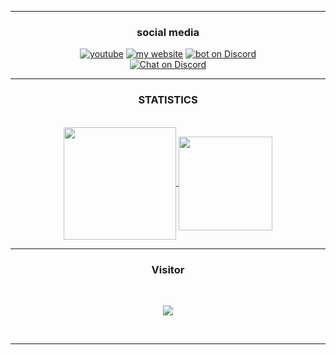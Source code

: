 <div align="center">
  
-----

### <p>social media</p>
[![youtube](https://img.shields.io/badge/youtube-le%20loup%20alpha-red?style=for-the-badge&logo=youtube&logoColor=red)](https://youtube.com/c/leloupalpha)
[![my website](https://img.shields.io/badge/website-popcord-FF97FF?style=for-the-badge&logo=HTML5&logoColor=FF97FF)](https://popcord.github.io)
[![bot on Discord](https://img.shields.io/badge/discord%20bot-popcord%20bot-5865F2?style=for-the-badge&logo=RobotFramework)](https://discord.com/oauth2/authorize?client_id=994970912271122452&permissions=1644971949567&redirect_uri=https%3A%2F%2Fdiscord.gg%2FU3u5EyrgTD&response_type=code&scope=bot%20guilds.join)
<br>
[![Chat on Discord](https://img.shields.io/badge/discord-.gg%2Fpopcord-5865F2?style=for-the-badge&logo=discord)](https://discord.gg/U3u5EyrgTD)
  <br>

</p>

-----


### <p align="center">STATISTICS</p>

<br>

<a align="center"  href="https://github.com/spidirman">

  <img position="absolute" align="center" height="180em" src="https://github-readme-stats-eight-theta.vercel.app/api?username=spidirman&show_icons=true&theme=react&include_all_commits=true&locale=fr"/>

  <img position="absolute"  align="center" height="150em" src="https://github-readme-stats-eight-theta.vercel.app/api/top-langs/?username=spidirman&layout=compact&langs_count=8&theme=react&locale=fr"/>

</a>

  

</p>

-----

### <p>Visitor</p>

<br>

<p align="center">

  <img src="https://profile-counter.glitch.me/le-loup-alpha/count.svg" />

</p>

<br>

-----

</div>
